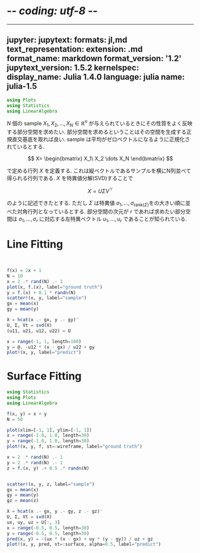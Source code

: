# -*- coding: utf-8 -*-
---
jupyter:
  jupytext:
    formats: jl,md
    text_representation:
      extension: .md
      format_name: markdown
      format_version: '1.2'
      jupytext_version: 1.5.2
  kernelspec:
    display_name: Julia 1.4.0
    language: julia
    name: julia-1.5
---

```julia
using Plots
using Statistics
using LinearAlgebra
```

$N$ 個の sample $X_1,X_2,\dots, X_N \in \mathbb{R}^n$ が与えられているときにその性質をよく反映する部分空間を求めたい.
部分空間を求めるということはその空間を生成する正規直交基底を取れば良い. sample は平均がゼロベクトルになるように正規化されているとする.

$$
X=
\begin{bmatrix}
X_1\ X_2 \dots X_N
\end{bmatrix}
$$

で定める行列 $X$ を定義する. これは縦ベクトルであるサンプルを横にN列並べて得られる行列である. $X$ を特異値分解(SVD)することで

$$
        X=U\Sigma V^\top
$$

のように記述できたとする. ただし $\Sigma$ は特異値 $\sigma_1,\dots,\sigma_{\mathrm{rank}(\Sigma)}$をの大きい順に並べた対角行列となっているとする.
部分空間の次元が $r$ であれば求めたい部分空間は $\sigma_1,\dots,\sigma_r$ に対応する左特異ベクトル $u_1,\dots,u_r$ であることが知られている.


# Line Fitting

```julia


f(x) = 2x + 1
N = 10
x = 2 .* rand(N) .- 1
plot(x, f.(x), label="ground truth")
y = f.(x) + 0.1 * randn(N)
scatter!(x, y, label="sample")
gx = mean(x)
gy = mean(y)

X = hcat(x .- gx, y .- gy)'
U, Σ, Vt = svd(X)
(u11, u21, u12, u22) = U

x = range(-1, 1, length=100)
y = @. -u12 * (x - gx) / u22 + gy
plot!(x, y, label="predict")

```

# Surface Fitting

```julia
using Statistics
using Plots
using LinearAlgebra

f(x, y) = x + y
N = 50

plot(xlim=[-1, 1], ylim=[-1, 1])
x = range(-1.0, 1.0, length=30)
y = range(-1.0, 1.0, length=30)
plot!(x, y, f, st=:wireframe, label="ground truth")

x = 2 .* rand(N) .- 1
y = 2 .* rand(N) .- 1
z = f.(x, y) .+ 0.5 .* randn(N)


scatter!(x, y, z, label="sample")
gx = mean(x)
gy = mean(y)
gz = mean(z)

X = hcat(x .- gx, y .- gy, z .- gz)'
U, Σ, Vt = svd(X)
ux, uy, uz = U[:, 3]
x = range(-0.5, 0.5, length=30)
y = range(-0.5, 0.5, length=30)
pred(x, y) = -(ux * (x - gx) + uy * (y - gy)) / uz + gz
plot!(x, y, pred, st=:surface, alpha=0.5, label="predict")

```
